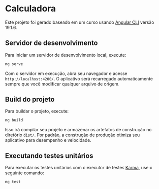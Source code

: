 # Calculadora

 
Este projeto foi gerado baseado em um curso usando [Angular CLI](https://github.com/angular/angular-cli) versão 19.1.6.
## Servidor de desenvolvimento

Para iniciar um servidor de desenvolvimento local, execute:

```bash
ng serve
```

Com o servidor em execução, abra seu navegador e acesse `http://localhost:4200/`. O aplicativo será recarregado automaticamente sempre que você modificar qualquer arquivo de origem.

## Build do projeto

Para buildar o projeto, execute:

```bash
ng build
```

Isso irá compilar seu projeto e armazenar os artefatos de construção no diretório `dist/`. Por padrão, a construção de produção otimiza seu aplicativo para desempenho e velocidade.

##  Executando testes unitários

Para executar os testes unitários com o executor de testes [Karma](https://karma-runner.github.io), use o seguinte comando:

```bash
ng test
```
